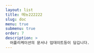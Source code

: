```yaml
---
layout: list
title: 메뉴222222
slug: doc
menu: true
submenu: true
order: 7
description: >
  어플리케이션의 문서나 업데이트등이 담깁니다.
---
```

